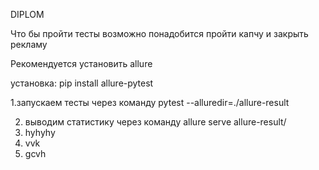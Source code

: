 DIPLOM

Что бы пройти тесты возможно понадобится пройти капчу и закрыть рекламу

Рекомендуется установить allure

установка: pip install allure-pytest

1.запускаем тесты через команду pytest --alluredir=./allure-result

2. выводим статистику через команду allure serve allure-result/
3. hyhyhy
4. vvk
5. gcvh